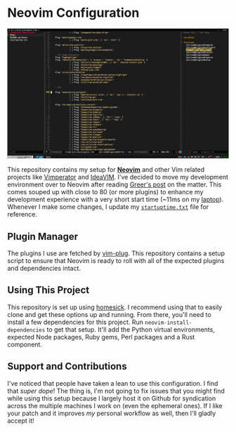 # Neovim Configuration

![My daily view.](./snapshot.png)

This repository contains my setup for **[Neovim][]** and other Vim related
projects like [Vimperator][] and [IdeaVIM][]. I've decided to move my development
environment over to Neovim after reading [Greer's post][1] on the matter. This
comes souped up with close to 80 (or more plugins) to enhance my development
experience with a very short start time (~11ms on my [laptop][]). Whenever
I make some changes, I update my [`startuptime.txt`](./startuptime.txt) file for
reference.

## Plugin Manager

The plugins I use are fetched by [vim-plug][]. This repository contains a setup
script to ensure that Neovim is ready to roll with all of the expected plugins
and dependencies intact.

## Using This Project
This repository is set up using [homesick][]. I recommend using that to easily
clone and get these options up and running. From there, you'll need to install
a few dependencies for this project. Run `neovim-install-dependencies` to get
that setup. It'll add the Python virtual environments, expected Node packages,
Ruby gems, Perl packages and a Rust component.

## Support and Contributions

I've noticed that people have taken a lean to use this configuration. I find
that *super dope*! The thing is, I'm not going to fix issues that you might find
while using this setup because I largely host it on Github for syndication
across the multiple machines I work on (even the ephemeral ones). If I like your
patch and it improves _my_ personal workflow as well, then I'll gladly accept
it!

[homesick]: https://github.com/technicalpickles/homesick
[laptop]: https://jacky.wtf/gear/#laptop
[neovim]: https://neovim.io
[vim-plug]: https://github.com/junegunn/vim-plug
[Vimperator]: http://vimperator.org/vimperator.html
[IdeaVIM]: https://github.com/JetBrains/ideavim
[1]: http://geoff.greer.fm/2015/01/15/why-neovim-is-better-than-vim/
